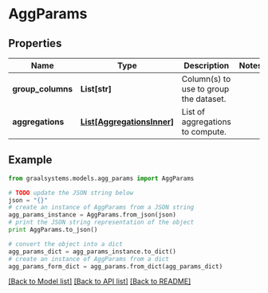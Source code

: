 # AggParams


## Properties

Name | Type | Description | Notes
------------ | ------------- | ------------- | -------------
**group_columns** | **List[str]** | Column(s) to use to group the dataset. | 
**aggregations** | [**List[AggregationsInner]**](AggregationsInner.md) | List of aggregations to compute. | 

## Example

```python
from graalsystems.models.agg_params import AggParams

# TODO update the JSON string below
json = "{}"
# create an instance of AggParams from a JSON string
agg_params_instance = AggParams.from_json(json)
# print the JSON string representation of the object
print AggParams.to_json()

# convert the object into a dict
agg_params_dict = agg_params_instance.to_dict()
# create an instance of AggParams from a dict
agg_params_form_dict = agg_params.from_dict(agg_params_dict)
```
[[Back to Model list]](../README.md#documentation-for-models) [[Back to API list]](../README.md#documentation-for-api-endpoints) [[Back to README]](../README.md)


